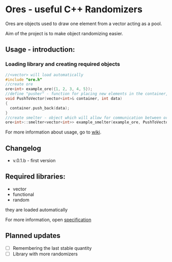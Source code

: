 # Ores - useful C++ Randomizers
Ores are objects used to draw one element from a vector acting as a pool.

Aim of the project is to make object randomizing easier.
## Usage - introduction:
### Loading library and creating required objects
```cpp
//<vector> will load automatically
#include "ore.h"
//create ore
ore<int> example_ore({1, 2, 3, 4, 5});
//define "pusher" - function for placing new elements in the container, used by smelters
void PushToVector(vector<int>& container, int data)
{
  container.push_back(data);
}
//create smelter - object which will allow for communication between ore and container, e. g. vector.
ore<int>::smelter<vector<int>> example_smelter(example_ore, PushToVector);
```
For more information about usage, go to [wiki]().
## Changelog
* v.0.1.b - first version

## Required libraries:
* vector
* functional
* random

they are loaded automatically

For more information, open [specification]()
## Planned updates
- [ ] Remembering the last stable quantity
- [ ] Library with more randomizers
